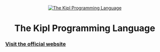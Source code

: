 <div align="center">
    <a href="https://kipl-lang.org">
        <img src="https://avatars.githubusercontent.com/u/176567509?s=200&v=4" alt="The Kipl Programming Language">
    </a>

# The Kipl Programming Language
</div>

### [Visit the official website](https://kipl-lang.org)